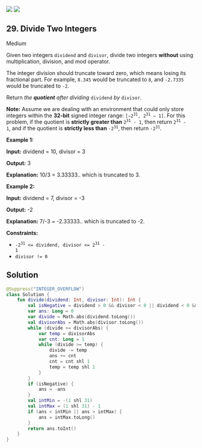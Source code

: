 [![](https://img.shields.io/github/stars/javadev/LeetCode-in-Kotlin?label=Stars&style=flat-square)](https://github.com/javadev/LeetCode-in-Kotlin)
[![](https://img.shields.io/github/forks/javadev/LeetCode-in-Kotlin?label=Fork%20me%20on%20GitHub%20&style=flat-square)](https://github.com/javadev/LeetCode-in-Kotlin/fork)

## 29\. Divide Two Integers

Medium

Given two integers `dividend` and `divisor`, divide two integers **without** using multiplication, division, and mod operator.

The integer division should truncate toward zero, which means losing its fractional part. For example, `8.345` would be truncated to `8`, and `-2.7335` would be truncated to `-2`.

Return _the **quotient** after dividing_ `dividend` _by_ `divisor`.

**Note:** Assume we are dealing with an environment that could only store integers within the **32-bit** signed integer range: <code>[−2<sup>31</sup>, 2<sup>31</sup> − 1]</code>. For this problem, if the quotient is **strictly greater than** <code>2<sup>31</sup> - 1</code>, then return <code>2<sup>31</sup> - 1</code>, and if the quotient is **strictly less than** <code>-2<sup>31</sup></code>, then return <code>-2<sup>31</sup></code>.

**Example 1:**

**Input:** dividend = 10, divisor = 3

**Output:** 3

**Explanation:** 10/3 = 3.33333.. which is truncated to 3.

**Example 2:**

**Input:** dividend = 7, divisor = -3

**Output:** -2

**Explanation:** 7/-3 = -2.33333.. which is truncated to -2.

**Constraints:**

*   <code>-2<sup>31</sup> <= dividend, divisor <= 2<sup>31</sup> - 1</code>
*   `divisor != 0`

## Solution

```kotlin
@Suppress("INTEGER_OVERFLOW")
class Solution {
    fun divide(dividend: Int, divisor: Int): Int {
        val isNegative = dividend > 0 && divisor < 0 || dividend < 0 && divisor > 0
        var ans: Long = 0
        var divide = Math.abs(dividend.toLong())
        val divisorAbs = Math.abs(divisor.toLong())
        while (divide >= divisorAbs) {
            var temp = divisorAbs
            var cnt: Long = 1
            while (divide >= temp) {
                divide -= temp
                ans += cnt
                cnt = cnt shl 1
                temp = temp shl 1
            }
        }
        if (isNegative) {
            ans = -ans
        }
        val intMin = -(1 shl 31)
        val intMax = (1 shl 31) - 1
        if (ans < intMin || ans > intMax) {
            ans = intMax.toLong()
        }
        return ans.toInt()
    }
}
```